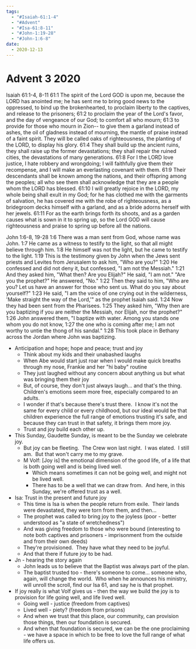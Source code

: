```yaml
---
tags:
  - "#Isaiah-61:1-4"
  - "#Advent"
  - "#Isa-61:8-11"
  - "#John-1:19-28"
  - "#John-1:6-8"
date:
  - 2020-12-13
---
```

# Advent 3 2020

Isaiah 61:1-4, 8-11
61:1 The spirit of the Lord GOD is upon me, because the LORD has anointed me; he has sent me to bring good news to the oppressed, to bind up the brokenhearted, to proclaim liberty to the captives, and release to the prisoners;
61:2 to proclaim the year of the Lord's favor, and the day of vengeance of our God; to comfort all who mourn;
61:3 to provide for those who mourn in Zion-- to give them a garland instead of ashes, the oil of gladness instead of mourning, the mantle of praise instead of a faint spirit. They will be called oaks of righteousness, the planting of the LORD, to display his glory.
61:4 They shall build up the ancient ruins, they shall raise up the former devastations; they shall repair the ruined cities, the devastations of many generations.
61:8 For I the LORD love justice, I hate robbery and wrongdoing; I will faithfully give them their recompense, and I will make an everlasting covenant with them.
61:9 Their descendants shall be known among the nations, and their offspring among the peoples; all who see them shall acknowledge that they are a people whom the LORD has blessed.
61:10 I will greatly rejoice in the LORD, my whole being shall exult in my God; for he has clothed me with the garments of salvation, he has covered me with the robe of righteousness, as a bridegroom decks himself with a garland, and as a bride adorns herself with her jewels.
61:11 For as the earth brings forth its shoots, and as a garden causes what is sown in it to spring up, so the Lord GOD will cause righteousness and praise to spring up before all the nations.

John 1:6-8, 19-28
1:6 There was a man sent from God, whose name was John.
1:7 He came as a witness to testify to the light, so that all might believe through him.
1:8 He himself was not the light, but he came to testify to the light.
1:19 This is the testimony given by John when the Jews sent priests and Levites from Jerusalem to ask him, "Who are you?"
1:20 He confessed and did not deny it, but confessed, "I am not the Messiah."
1:21 And they asked him, "What then? Are you Elijah?" He said, "I am not." "Are you the prophet?" He answered, "No."
1:22 Then they said to him, "Who are you? Let us have an answer for those who sent us. What do you say about yourself?"
1:23 He said, "I am the voice of one crying out in the wilderness, 'Make straight the way of the Lord,'" as the prophet Isaiah said.
1:24 Now they had been sent from the Pharisees.
1:25 They asked him, "Why then are you baptizing if you are neither the Messiah, nor Elijah, nor the prophet?"
1:26 John answered them, "I baptize with water. Among you stands one whom you do not know,
1:27 the one who is coming after me; I am not worthy to untie the thong of his sandal."
1:28 This took place in Bethany across the Jordan where John was baptizing.

* Anticipation and hope; hope and peace; trust and joy
	* Think about my kids and their unabashed laughs
	* When Abe would start just roar when I would make quick breaths through my nose, Frankie and her "hi baby" routine
	* They just laughed without any concern about anything us but what was bringing them their joy
	* But, of course, they don't just always laugh... and that's the thing.  Children's emotions seem more free, especially compared to an adults.
	* I wonder if that's because there's trust there.  I know it's not the same for every child or every childhood, but our ideal would be that children experience the full range of emotions trusting it's safe, and because they can trust in that safety, it brings them more joy.
	* Trust and joy build each other up.
* This Sunday, Gaudette Sunday, is meant to be the Sunday we celebrate joy.
	* But joy can be fleeting.  The Crew won last night.  I was elated.  I still am.  But that won't carry me to my grave.
	* M Volf: \[Joy is\] the emotional dimension of the good life, of a life that is both going well and is being lived well.
		* Which means sometimes it can not be going well, and might not be lived well.
		* There has to be a well that we can draw from.  And here, in this Sunday, we're offered trust as a well.
* Isa: Trust in the present and future joy
	* This time is Isa is when the people return from exile.  Their lands were devastated, they were torn from them, and then...
	* The prophet was called to bring joy to the joyless (poor - better understood as "a state of wretchedness")
	* And was giving freedom to those who were bound (interesting to note both captives and prisoners - imprisonment from the outside and from their own deeds)
	* They're provisioned.  They have what they need to be joyful.
	* And that there if future joy to be had.
* Jn - hearing the story again
	* John leads us to believe that the Baptist was always part of the plan.
	* The baptist trusted too - there's someone to come... someone who, again, will change the world.  Who when he announces his ministry, will unroll the scroll, find our Isa 61, and say he is that prophet.
* If joy really is what Volf gives us - then the way we build the joy is to provision for life going well, and life lived well.
	* Going well - justice (freedom from captives)
	* Lived well - piety? (freedom from prisons)
	* And when we trust that this place, our community, can provision those things, then our foundation is secured.
	* And when that foundation is secured, we can be the one proclaiming - we have a space in which to be free to love the full range of what life offers us.
